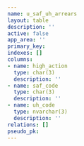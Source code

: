 ```yaml
---
name: u_saf_uh_arrears
layout: table
description: ''
active: false
app_area: ''
primary_key: 
indexes: []
columns:
- name: high_action
  type: char(3)
  description: ''
- name: saf_code
  type: char(3)
  description: ''
- name: uh_code
  type: nvarchar(3)
  description: ''
relations: []
pseudo_pk: 
---
```



